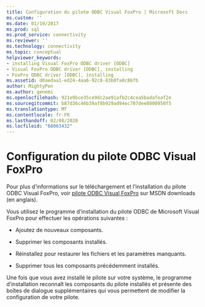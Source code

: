 ```yaml
---
title: Configuration du pilote ODBC Visual FoxPro | Microsoft Docs
ms.custom: ''
ms.date: 01/19/2017
ms.prod: sql
ms.prod_service: connectivity
ms.reviewer: ''
ms.technology: connectivity
ms.topic: conceptual
helpviewer_keywords:
- installing Visual FoxPro ODBC driver [ODBC]
- Visual FoxPro ODBC driver [ODBC], installing
- FoxPro ODBC driver [ODBC], installing
ms.assetid: d0aedaa1-ed24-4aa6-92c8-83b0fa8c86fb
author: MightyPen
ms.author: genemi
ms.openlocfilehash: 921e9bce35ce9dc2ae91afb2c4cea5badafeaf2e
ms.sourcegitcommit: b87d36c46b39af8b929ad94ec707dee8800950f5
ms.translationtype: MT
ms.contentlocale: fr-FR
ms.lasthandoff: 02/08/2020
ms.locfileid: "68063432"
---
```

# <a name="setting-up-the-visual-foxpro-odbc-driver"></a>Configuration du pilote ODBC Visual FoxPro
Pour plus d’informations sur le téléchargement et l’installation du pilote ODBC Visual FoxPro, voir [pilote ODBC Visual FoxPro](https://go.microsoft.com/fwlink/?LinkId=121318) sur MSDN downloads (en anglais).  
  
 Vous utilisez le programme d’installation du pilote ODBC de Microsoft Visual FoxPro pour effectuer les opérations suivantes :  
  
-   Ajoutez de nouveaux composants.  
  
-   Supprimer les composants installés.  
  
-   Réinstallez pour restaurer les fichiers et les paramètres manquants.  
  
-   Supprimer tous les composants précédemment installés.  
  
 Une fois que vous avez installé le pilote sur votre système, le programme d’installation reconnaît les composants du pilote installés et présente des boîtes de dialogue supplémentaires qui vous permettent de modifier la configuration de votre pilote.
